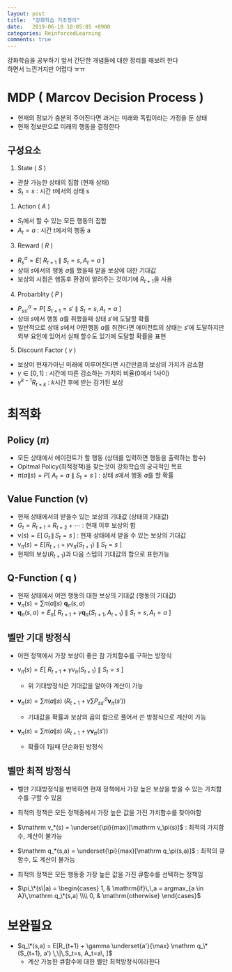 ```yaml
---
layout: post
title:  "강화학습 기초정리"
date:   2019-06-18 10:05:05 +0900
categories: ReinforcedLearning
comments: true
---
```



강화학습을 공부하기 앞서 간단한 개념들에 대한 정리를 해보려 한다  
하면서 느낀거지만 어렵다 ㅠㅠ  

# MDP ( Marcov Decision Process )

- 현재의 정보가 충분히 주어진다면 과거는 미래와 독립이라는 가정을 둔 상태
- 현재 정보만으로 미래의 행동을 결정한다


## 구성요소
1. State ( $S$ )
- 관찰 가능한 상태의 집합 (현재 상태)
- $S_t = s$ : 시간 t에서의 상태 s

1. Action ( $A$ )
- $S_t$에서 할 수 있는 모든 행동의 집합
- $A_t = a$ : 시간 t에서의 행동 a

3. Reward ( $R$ )
- $R^a_s = E[\ R_{t+1}\ \|\ S_t=s, A_t=a\ ]$
- 상태 $s$에서의 행동 $a$를 했을때 받을 보상에 대한 기대값
- 보상의 시점은 행동후 환경이 알려주는 것이기에 $R_{t+1}$을 사용

4. Probarblity ( $P$ )
- $P^a_{ss'} = P[\ S_{t+1} = s'\ \|\ S_t=s, A_t=a\ ]$
- 상태 $s$에서 행동 $a$를 취했을때 상태 $s'$에 도달할 확률
- 일반적으로 상태 $s$에서 어떤행동 $a$를 취한다면 에이전트의 상태는 $s'$에 도달하지만 외부 요인에 있어서 실패 할수도 있기에 도달할 확률을 표현

5. Discount Factor ( $\gamma$ )
- 보상이 현재가아닌 미래에 이루어진다면 시간만큼의 보상의 가치가 감소함
-  $\gamma \in [0,1]$ : 시간에 따른 감소하는 가치의 비율(0에서 1사이)
- $\gamma^{k-1}R_{t+k}$ : $k$시간 후에 받는 감가된 보상



# 최적화 

## Policy ($\pi$)
- 모든 상태에서 에이전트가 할 행동 (상태를 입력하면 행동을 출력하는 함수)
- Opitmal Policy(최적정책)을 찾는것이 강화학습의 궁극적인 목표
- $\pi(a\|s) = P[\ A_t=a\ \|\ S_t = s\ ]$ : 상태 $s$에서 행동 $a$를 할 확률

## Value Function ($\mathbf{v}$)
- 현재 상태에서의 받을수 있는 보상의 기대값 (상태의 기대값)
- $G_t = R_{t+1} + R_{t+2} + \cdots$ : 현재 이후 보상의 합
- $\mathrm v(s) = E[\,G_t\,\|\,S_t=s\,]$ : 현재 상태에서 받을 수 있는 보상의 기대값
- $\mathrm v_{\pi}(s) = E[ R_{t+1} + \gamma \mathrm v_{\pi}(S_{t+1})\ \|\ S_t=s\ ]$
- 현재의 보상($R_{t+1}$)과 다음 스텝의 기대값의 합으로 표현가능

## Q-Function ( $\mathrm q$ )

- 현재 상태에서 어떤 행동의 대한 보상의 기대값 (행동의 기대값)
- $\mathbf v_\pi(s) = \sum \pi(a\|s)\ \mathbf{q}_\pi(s, a)$
- $\mathbf q_\pi(s, a) = E_\pi[\ R_{t+1} + \gamma \mathbf q_\pi(S_{t+1},A_{t+1} )\ \|\ S_t=s, A_t=a \ ]$

## 벨만 기대 방정식
- 어떤 정책에서 가장 보상이 좋은 참 가치함수를 구하는 방정식
- $\mathrm v_\pi(s)= E[\ R_{t+1} + \gamma v_{\pi}(S_{t+1})\ \|\ S_t=s\ ]$
  - 위 기대방정식은 기대값을 알아야 계산이 가능

- $\mathbf v_\pi(s) = \sum\pi(a\|s)\ (R_{t+1} + \gamma\sum P^a_{ss'} \mathbf v_\pi(s'))$
  - 기대값을 확률과 보상의 곱의 합으로 풀어서 쓴 방정식으로 계산이 가능
- $\mathbf v_\pi(s) = \sum\pi(a\|s)\ (R_{t+1} + \gamma\mathbf v_\pi(s'))$
  - 확률이 1일때 단순화된 방정식

## 벨만 최적 방정식
-  벨만 기대방정식을 반복하면 현재 정책에서 가장 높은 보상을 받을 수 있는 가치함수를 구할 수 있음
-  최적의 정책은 모든 정책중에서 가장 높은 값을 가진 가치함수를 찾아야함
-  $\mathrm v_*(s) = \underset{\pi}{max}[\mathrm v_\pi(s)]$ : 최적의 가치함수, 계산이 불가능
-  $\mathrm q_*(s,a) = \underset{\pi}{max}[\mathrm q_\pi(s,a)]$ : 최적의 큐함수, 도 계산이 불가능
-  최적의 정책은 모든 행동중 가장 높은 값을 가진 큐함수를 선택하는 정책임

-  $\pi_\*(s\|a) = \begin{cases}  
1, & \mathrm{if}\,\,a = argmax_{a \in A}\,\mathrm q_\*(s,a)  \\\\ 
0, & \mathrm{otherwise}
\end{cases}$



# 보완필요
- $q_\*(s,a) = E[R_{t+1} + \gamma \underset{a'}{\max} \mathrm q_\*(S_{t+1}, a') \,\|\,S_t=s, A_t=a\, ]$
  - 계산 가능한 큐함수에 대한 벨만 최적방정식이라한다
  
